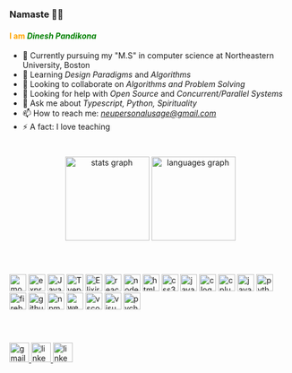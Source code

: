 ### Namaste 🙏🏽

#### <span style="color: orange;">I am <i><span style="color: green;">Dinesh Pandikona</span></i></span>

- 🔭 Currently pursuing my "M.S" in computer science at Northeastern University, Boston
- 🌱 Learning <i>Design Paradigms</i> and <i>Algorithms</i>
- 👯 Looking to collaborate on <i>Algorithms and Problem Solving</i>
- 🤔 Looking for help with <i>Open Source</i> and <i>Concurrent/Parallel Systems</i>
- 💬 Ask me about <i>Typescript, Python, Spirituality</i>
- 📫 How to reach me: <i>neupersonalusage@gmail.com</i>
- ⚡ A fact: I love teaching

<h1></h1>

<div align="center">
  <img src="https://github-readme-stats.vercel.app/api?username=lord-cosmos&hide_title=false&hide_rank=false&show_icons=true&include_all_commits=true&count_private=true&disable_animations=false&theme=dracula&locale=en&hide_border=false" height="150" alt="stats graph"  />
  <img src="https://github-readme-stats.vercel.app/api/top-langs?username=lord-cosmos&locale=en&hide_title=false&layout=compact&card_width=320&langs_count=5&theme=dracula&hide_border=false" height="150" alt="languages graph"  />
</div>

<h1></h1>

<br clear="both">
<div align="left">
  <img src="https://skillicons.dev/icons?i=mongodb" height="30" alt="mongodb logo"  />
  <img src="https://skillicons.dev/icons?i=express" height="30" alt="express logo"  />
   <img src="https://skillicons.dev/icons?i=java" height="30" alt="Java logo"  />
    <img src="https://skillicons.dev/icons?i=typescript" height="30" alt="Tyepscript logo"  />
     <img src="https://skillicons.dev/icons?i=elixir" height="30" alt="Elixir logo"  />
  <img src="https://skillicons.dev/icons?i=react" height="30" alt="react logo"  />
  <img src="https://cdn.simpleicons.org/nodedotjs/339933" height="30" alt="nodejs logo"  />
  <img src="https://skillicons.dev/icons?i=html" height="30" alt="html5 logo"  />
  <img src="https://skillicons.dev/icons?i=css" height="30" alt="css3 logo"  />
  <img src="https://skillicons.dev/icons?i=js" height="30" alt="javascript logo"  />
  <img src="https://skillicons.dev/icons?i=c" height="30" alt="c logo"  />
  <img src="https://skillicons.dev/icons?i=cpp" height="30" alt="cplusplus logo"  />
  <img src="https://skillicons.dev/icons?i=java" height="30" alt="java logo"  />
  <img src="https://skillicons.dev/icons?i=py" height="30" alt="python logo"  />
  <img src="https://skillicons.dev/icons?i=firebase" height="30" alt="firebase logo"  />
  <img src="https://skillicons.dev/icons?i=github" height="30" alt="github logo"  />
  <img src="https://cdn.simpleicons.org/npm/CB3837" height="30" alt="npm logo"  />
  <img src="https://skillicons.dev/icons?i=webpack" height="30" alt="webpack logo"  />
  <img src="https://skillicons.dev/icons?i=vscode" height="30" alt="vscode logo"  />
  <img src="https://skillicons.dev/icons?i=visualstudio" height="30" alt="visualstudio logo"  />
  <img src="https://cdn.jsdelivr.net/gh/devicons/devicon/icons/pycharm/pycharm-original.svg" height="30" alt="pycharm logo"  />

</div>

<h1></h1>
<br clear="both">

  <a href="neupersonalusage@gmail.com" target="_blank">
    <img src="https://img.shields.io/static/v1?message=Gmail&logo=gmail&label=&color=D14836&logoColor=white&labelColor=&style=for-the-badge" height="35" alt="gmail logo"  />
  </a>
  <a href="https://www.linkedin.com/in/dinesh-pandikona" target="_blank">
    <img src="https://img.shields.io/static/v1?message=LinkedIn&logo=linkedin&label=&color=0077B5&logoColor=white&labelColor=&style=for-the-badge" height="35" alt="linkedin logo"  />
  </a>
   <a href="https://stackoverflow.com/users/15069288/dineshpandikona" target="_blank">
    <img src="https://img.shields.io/badge/stack%20overflow-FE7A16?logo=stack-overflow&logoColor=white&style=for-the-badge" height="35" alt="linkedin logo"  />
  </a>

</div>
